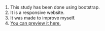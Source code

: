 1. This study has been done using bootstrap.
2. It is a responsive website.
3. It was made to improve myself.
4. [You can preview it here.](https://mrtarikozturk.github.io/simple-website-bootstrap/)
